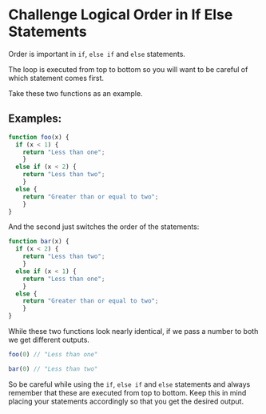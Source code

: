 # Challenge Logical Order in If Else Statements

Order is important in `if`, `else if` and `else` statements.

The loop is executed from top to bottom so you will want to be careful of which statement comes first.

Take these two functions as an example.

## Examples:

```javascript
function foo(x) {
  if (x < 1) {
    return "Less than one";
    } 
  else if (x < 2) {
    return "Less than two";
    } 
  else {
    return "Greater than or equal to two";
    }
}
```

And the second just switches the order of the statements:

```javascript
function bar(x) {
  if (x < 2) {
    return "Less than two";
    } 
  else if (x < 1) {
    return "Less than one";
    }
  else {
    return "Greater than or equal to two";
    }
}
```

While these two functions look nearly identical, if we pass a number to both we get different outputs.

```javascript
foo(0) // "Less than one" 

bar(0) // "Less than two"
```

So be careful while using the `if`, `else if` and `else` statements and always remember that these are executed from top to bottom. Keep this in mind placing your statements accordingly so that you get the desired output.


